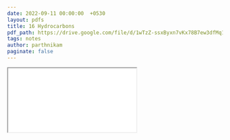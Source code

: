```yaml
---
date: 2022-09-11 00:00:00  +0530
layout: pdfs
title: 16 Hydrocarbons
pdf_path: https://drive.google.com/file/d/1wTzZ-ssxByxn7vKx78B7ew3dfMq1pg7K/preview?usp=sharing
tags: notes
author: parthnikam
paginate: false
---
```


<iframe class="embed-pdf" src="{{ page.pdf_path }}#toolbar=0" seamless="seamless" scrolling="no" style="overflow:hidden"></iframe>
